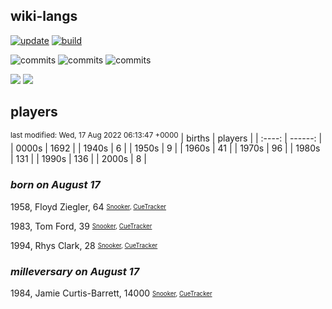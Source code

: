 ## wiki-langs
[![update](https://github.com/dreamerminsk/wiki-langs/actions/workflows/update-tables.yml/badge.svg)](https://github.com/dreamerminsk/wiki-langs/actions/workflows/update-tables.yml)
[![build](https://github.com/dreamerminsk/wiki-langs/actions/workflows/build.yml/badge.svg)](https://github.com/dreamerminsk/wiki-langs/actions/workflows/build.yml)

![commits](https://img.shields.io/github/commit-activity/y/dreamerminsk/wiki-langs)
![commits](https://img.shields.io/github/commit-activity/m/dreamerminsk/wiki-langs)
![commits](https://img.shields.io/github/commit-activity/w/dreamerminsk/wiki-langs)

![](https://img.shields.io/github/languages/code-size/dreamerminsk/wiki-langs)
![](https://img.shields.io/github/repo-size/dreamerminsk/wiki-langs)

## players
<sup>last modified: Wed, 17 Aug 2022 06:13:47 +0000</sup>
| births | players |
| :----: | ------: |
| 0000s | 1692 |
| 1940s | 6 |
| 1950s | 9 |
| 1960s | 41 |
| 1970s | 96 |
| 1980s | 131 |
| 1990s | 136 |
| 2000s | 8 |

### ***born on August 17***
1958, Floyd Ziegler, 64 <sub><sup>[Snooker](http://www.snooker.org/res/index.asp?player=979), [CueTracker](http://cuetracker.net/Players/floyd-ziegler/)</sup></sub>

1983, Tom Ford, 39 <sub><sup>[Snooker](http://www.snooker.org/res/index.asp?player=8), [CueTracker](http://cuetracker.net/Players/tom-ford/)</sup></sub>

1994, Rhys Clark, 28 <sub><sup>[Snooker](http://www.snooker.org/res/index.asp?player=917), [CueTracker](http://cuetracker.net/Players/rhys-clark/)</sup></sub>


### ***milleversary on August 17***
1984, Jamie Curtis-Barrett, 14000 <sub><sup>[Snooker](http://www.snooker.org/res/index.asp?player=165), [CueTracker](http://cuetracker.net/Players/jamie-barrett/)</sup></sub>



